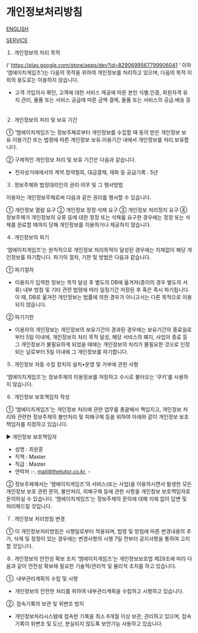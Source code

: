 # 개인정보처리방침

[ENGLISH](https://fooiff.github.io/MHCompany.Privacy_en/)

[SERVICE](https://fooiff.github.io/MHCompany.Service/)

１. 개인정보의 처리 목적
   
   (‘ https://play.google.com/store/apps/dev?id=8290699567799906041 ’ 이하 ‘엠에이치게임즈’)는 다음의 목적을 위하여 개인정보를 처리하고 있으며, 다음의 목적 이외의 용도로는 이용하지 않습니다.

- 고객 가입의사 확인, 고객에 대한 서비스 제공에 따른 본인 식별.인증, 회원자격 유지.관리, 물품 또는 서비스 공급에 따른 금액 결제, 물품 또는 서비스의 공급.배송 등
　



２. 개인정보의 처리 및 보유 기간
   
① ‘엠에이치게임즈’는 정보주체로부터 개인정보를 수집할 때 동의 받은 개인정보 보유․이용기간 또는 법령에 따른 개인정보 보유․이용기간 내에서 개인정보를 처리․보유합니다.

② 구체적인 개인정보 처리 및 보유 기간은 다음과 같습니다.

- 전자상거래에서의 계약․청약철회, 대금결제, 재화 등 공급기록 : 5년
　



３. 정보주체와 법정대리인의 권리·의무 및 그 행사방법

   이용자는 개인정보주체로써 다음과 같은 권리를 행사할 수 있습니다.

① 개인정보 열람 요구
② 개인정보 정정·삭제 요구
③ 개인정보 처리정지 요구
④ 정보주체가 개인정보의 오류 등에 대한 정정 또는 삭제를 요구한 경우에는 정정 또는 삭제를 완료할 때까지 당해 개인정보를 이용하거나 제공하지 않습니다.
　



４. 개인정보의 파기
   
   ‘엠에이치게임즈’는 원칙적으로 개인정보 처리목적이 달성된 경우에는 지체없이 해당 개인정보를 파기합니다. 파기의 절차, 기한 및 방법은 다음과 같습니다.

① 파기절차

- 이용자가 입력한 정보는 목적 달성 후 별도의 DB에 옮겨져(종이의 경우 별도의 서류) 내부 방침 및 기타 관련 법령에 따라 일정기간 저장된 후 혹은 즉시 파기됩니다. 이 때, DB로 옮겨진 개인정보는 법률에 의한 경우가 아니고서는 다른 목적으로 이용되지 않습니다.

② 파기기한

- 이용자의 개인정보는 개인정보의 보유기간이 경과된 경우에는 보유기간의 종료일로부터 5일 이내에, 개인정보의 처리 목적 달성, 해당 서비스의 폐지, 사업의 종료 등 그 개인정보가 불필요하게 되었을 때에는 개인정보의 처리가 불필요한 것으로 인정되는 날로부터 5일 이내에 그 개인정보를 파기합니다.
　



５. 개인정보 자동 수집 장치의 설치•운영 및 거부에 관한 사항

‘엠에이치게임즈’는 정보주체의 이용정보를 저장하고 수시로 불러오는 ‘쿠키’를 사용하지 않습니다.
　



６. 개인정보 보호책임자 작성

① ‘엠에이치게임즈’는 개인정보 처리에 관한 업무를 총괄해서 책임지고, 개인정보 처리와 관련한 정보주체의 불만처리 및 피해구제 등을 위하여 아래와 같이 개인정보 보호책임자를 지정하고 있습니다.

▶ 개인정보 보호책임자

- 성명 : 최원훈
- 직책 : Master
- 직급 : Master
- 연락처 :-, mail@thetutor.co.kr, -

② 정보주체께서는 ‘엠에이치게임즈’의 서비스(또는 사업)을 이용하시면서 발생한 모든 개인정보 보호 관련 문의, 불만처리, 피해구제 등에 관한 사항을 개인정보 보호책임자로 문의하실 수 있습니다. ‘엠에이치게임즈’는 정보주체의 문의에 대해 지체 없이 답변 및 처리해드릴 것입니다.
　



７. 개인정보 처리방침 변경

① 이 개인정보처리방침은 시행일로부터 적용되며, 법령 및 방침에 따른 변경내용의 추가, 삭제 및 정정이 있는 경우에는 변경사항의 시행 7일 전부터 공지사항을 통하여 고지할 것입니다.
　



８. 개인정보의 안전성 확보 조치 ‘엠에이치게임즈’는 개인정보보호법 제29조에 따라 다음과 같이 안전성 확보에 필요한 기술적/관리적 및 물리적 조치를 하고 있습니다.

①. 내부관리계획의 수립 및 시행

- 개인정보의 안전한 처리를 위하여 내부관리계획을 수립하고 시행하고 있습니다.

②. 접속기록의 보관 및 위변조 방지

- 개인정보처리시스템에 접속한 기록을 최소 6개월 이상 보관, 관리하고 있으며, 접속 기록이 위변조 및 도난, 분실되지 않도록 보안기능 사용하고 있습니다.
